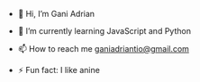 - 👋 Hi, I’m Gani Adrian
<!-- - 👀 I’m interested in ... -->
- 🌱 I’m currently learning JavaScript and Python
<!-- - 💞️ I’m looking to collaborate on ... -->
- 📫 How to reach me ganiadriantio@gmail.com
<!-- - 😄 Pronouns: ... -->
- ⚡ Fun fact: I like anine

<!---
Nijika21/Nijika21 is a ✨ special ✨ repository because its `README.md` (this file) appears on your GitHub profile.
You can click the Preview link to take a look at your changes.
--->
